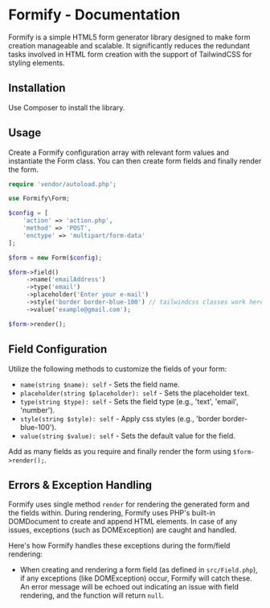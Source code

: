 # Formify - Documentation

Formify is a simple HTML5 form generator library designed to make form creation manageable and scalable. It significantly reduces the redundant tasks involved in HTML form creation with the support of TailwindCSS for styling elements.

## Installation

Use Composer to install the library.

## Usage
Create a Formify configuration array with relevant form values and instantiate the Form class. You can then create form fields and finally render the form.

```php
require 'vendor/autoload.php';

use Formify\Form;

$config = [
    'action' => 'action.php',
    'method' => 'POST',
    'enctype' => 'multipart/form-data'
];

$form = new Form($config);

$form->field()
     ->name('emailAddress')
     ->type('email')
     ->placeholder('Enter your e-mail')
     ->style('border border-blue-100') // tailwindcss classes work here!
     ->value('example@gmail.com');

$form->render();
```

## Field Configuration
Utilize the following methods to customize the fields of your form:
- `name(string $name): self` - Sets the field name.
- `placeholder(string $placeholder): self` - Sets the placeholder text.
- `type(string $type): self` - Sets the field type (e.g., 'text', 'email', 'number').
- `style(string $style): self` - Apply css styles (e.g., 'border border-blue-100').
- `value(string $value): self` - Sets the default value for the field.

Add as many fields as you require and finally render the form using `$form->render();`.

## Errors & Exception Handling

Formify uses single method `render` for rendering the generated form and the fields within. During rendering, Formify uses PHP's built-in DOMDocument to create and append HTML elements. In case of any issues, exceptions (such as DOMException) are caught and handled.

Here's how Formify handles these exceptions during the form/field rendering:

- When creating and rendering a form field (as defined in `src/Field.php`), if any exceptions (like DOMException) occur, Formify will catch these. An error message will be echoed out indicating an issue with field rendering, and the function will return `null`.
